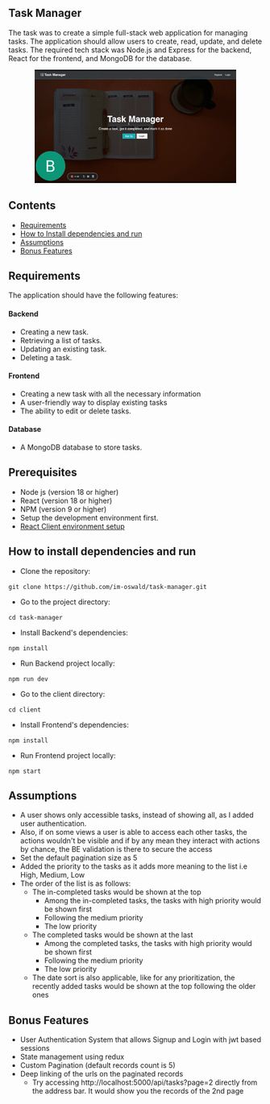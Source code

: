 ## Task Manager

The task was to create a simple full-stack web application for managing tasks. The application should allow users to create, read, update, and delete tasks. The required tech stack was Node.js and Express for the backend, React for the frontend, and MongoDB for the database.

<div align="center">
<img src="demo.gif?raw=true" width="400px">
</div>

## Contents

- [Requirements](#requirements)
- [How to Install dependencies and run](#how-to-install-dependencies-and-run)
- [Assumptions](#assumptions)
- [Bonus Features](#bonus-features)

## Requirements

The application should have the following features:

#### Backend

- Creating a new task.
- Retrieving a list of tasks.
- Updating an existing task.
- Deleting a task.

#### Frontend

- Creating a new task with all the necessary information
- A user-friendly way to display existing tasks
- The ability to edit or delete tasks.

#### Database

- A MongoDB database to store tasks.

## Prerequisites

- Node js (version 18 or higher)
- React (version 18 or higher)
- NPM (version 9 or higher)
- Setup the development environment first.
- [React Client environment setup](./client/README.md)

## How to install dependencies and run

- Clone the repository:

```
git clone https://github.com/im-oswald/task-manager.git
```

- Go to the project directory:

```
cd task-manager
```

- Install Backend's dependencies:

```
npm install
```

- Run Backend project locally:

```
npm run dev
```

- Go to the client directory:

```
cd client
```

- Install Frontend's dependencies:

```
npm install
```

- Run Frontend project locally:

```
npm start
```

## Assumptions

- A user shows only accessible tasks, instead of showing all, as I added user authentication.
- Also, if on some views a user is able to access each other tasks, the actions wouldn't be visible and if by any mean they interact with actions by chance, the BE validation is there to secure the access
- Set the default pagination size as 5
- Added the priority to the tasks as it adds more meaning to the list i.e High, Medium, Low
- The order of the list is as follows:
  - The in-completed tasks would be shown at the top
    - Among the in-completed tasks, the tasks with high priority would be shown first
    - Following the medium priority
    - The low priority
  - The completed tasks would be shown at the last
    - Among the completed tasks, the tasks with high priority would be shown first
    - Following the medium priority
    - The low priority
  - The date sort is also applicable, like for any prioritization, the recently added tasks would be shown at the top following the older ones

## Bonus Features

- User Authentication System that allows Signup and Login with jwt based sessions
- State management using redux
- Custom Pagination (default records count is 5)
- Deep linking of the urls on the paginated records
  - Try accessing http://localhost:5000/api/tasks?page=2 directly from the address bar. It would show you the records of the 2nd page
